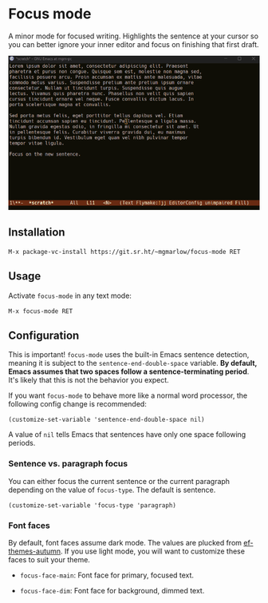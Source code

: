 # Focus mode

A minor mode for focused writing. Highlights the sentence at your
cursor so you can better ignore your inner editor and focus on
finishing that first draft.

![focus-mode demo](./img/focus-mode.gif)

## Installation

```
M-x package-vc-install https://git.sr.ht/~mgmarlow/focus-mode RET
```

## Usage

Activate `focus-mode` in any text mode:

```
M-x focus-mode RET
```

## Configuration

This is important! `focus-mode` uses the built-in Emacs sentence
detection, meaning it is subject to the `sentence-end-double-space`
variable. **By default, Emacs assumes that two spaces follow a
sentence-terminating period**. It's likely that this is not the
behavior you expect.

If you want `focus-mode` to behave more like a normal word processor,
the following config change is recommended:

```
(customize-set-variable 'sentence-end-double-space nil)
```

A value of `nil` tells Emacs that sentences have only one space
following periods.

### Sentence vs. paragraph focus

You can either focus the current sentence or the current paragraph
depending on the value of `focus-type`. The default is sentence.

```
(customize-set-variable 'focus-type 'paragraph)
```

### Font faces

By default, font faces assume dark mode. The values are plucked from
[ef-themes-autumn](https://git.sr.ht/~protesilaos/ef-themes/tree/main/item/ef-autumn-theme.el#L51-59).
If you use light mode, you will want to customize these faces to suit
your theme.

- `focus-face-main`: Font face for primary, focused text.

- `focus-face-dim`: Font face for background, dimmed text.
